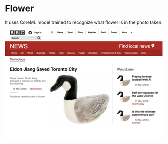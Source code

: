 # Flower
It uses CoreML model trained to recognize what flower is in the photo taken.

![Snapshot](https://github.com/Eldon-Jiang/BBC/blob/master/BBC.jpg)

